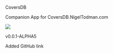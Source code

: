 CoversDB

Companion App for CoversDB.NigelTodman.com

<img src="https://i.gyazo.com/7b1af064e08267b6009f4f34dbbcbf02.png">

v0.0.1-ALPHA5

Added GitHub link
